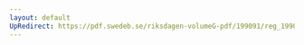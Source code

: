 ```yaml
---
layout: default
UpRedirect: https://pdf.swedeb.se/riksdagen-volumeG-pdf/199091/reg_199091/reg_199091_0832.pdf
---
```

